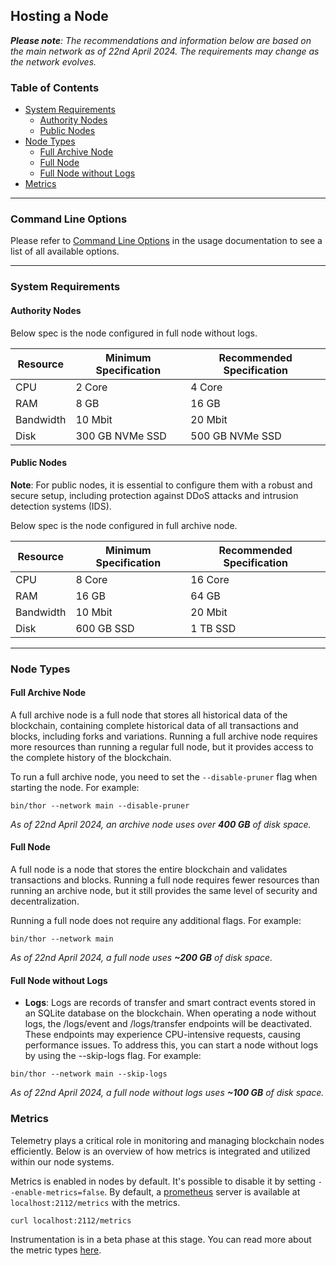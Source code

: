 ## Hosting a Node

_**Please note**: The recommendations and information below are based on the main network as of 22nd April 2024. The
requirements may change as the network evolves._

### Table of Contents

- [System Requirements](#system-requirements)
  - [Authority Nodes](#authority-nodes)
  - [Public Nodes](#public-nodes)
- [Node Types](#node-types)
  - [Full Archive Node](#full-archive-node)
  - [Full Node](#full-node)
  - [Full Node without Logs](#full-node-without-logs)
- [Metrics](#metrics)

---

### Command Line Options

Please refer to [Command Line Options](./usage.md#command-line-options) in the usage documentation to see a list of all
available options.

---

### System Requirements

#### Authority Nodes

Below spec is the node configured in full node without logs.

| Resource  | Minimum Specification | Recommended Specification |
|-----------|-----------------------|---------------------------|
| CPU       | 2 Core                | 4 Core                    |
| RAM       | 8 GB                  | 16 GB                     |
| Bandwidth | 10 Mbit               | 20 Mbit                   |
| Disk      | 300 GB NVMe SSD       | 500 GB NVMe SSD           |

#### Public Nodes

**Note**: For public nodes, it is essential to configure them with a robust and secure setup, including protection
against DDoS attacks and intrusion detection systems (IDS).

Below spec is the node configured in full archive node.

| Resource  | Minimum Specification | Recommended Specification |
|-----------|-----------------------|---------------------------|
| CPU       | 8 Core                | 16 Core                   |
| RAM       | 16 GB                 | 64 GB                     |
| Bandwidth | 10 Mbit               | 20 Mbit                   |
| Disk      | 600 GB SSD            | 1 TB SSD                  |

---

### Node Types

#### Full Archive Node

A full archive node is a full node that stores all historical data of the blockchain, containing complete historical
data of all transactions and blocks, including forks and variations. Running a full archive node requires more resources
than running a regular full node, but it provides access to the complete history of the blockchain.

To run a full archive node, you need to set the `--disable-pruner` flag when starting the node. For example:

```shell
bin/thor --network main --disable-pruner
```

_As of 22nd April 2024, an archive node uses over **400 GB** of disk space._

#### Full Node

A full node is a node that stores the entire blockchain and validates transactions and blocks. Running a full node
requires fewer resources than running an archive node, but it still provides the same level of security and
decentralization.

Running a full node does not require any additional flags. For example:

```shell
bin/thor --network main
```

_As of 22nd April 2024, a full node uses **~200 GB** of disk space._

#### Full Node without Logs

- **Logs**: Logs are records of transfer and smart contract events stored in an SQLite database on the blockchain. When
  operating a node without logs, the /logs/event and /logs/transfer endpoints will be deactivated.
  These endpoints may experience CPU-intensive requests, causing performance issues. To address this, you can start a
  node without logs by using the --skip-logs flag. For example:

```shell
bin/thor --network main --skip-logs
```

_As of 22nd April 2024, a full node without logs uses **~100 GB** of disk space._


### Metrics

Telemetry plays a critical role in monitoring and managing blockchain nodes efficiently. 
Below is an overview of how metrics is integrated and utilized within our node systems.

Metrics is enabled in nodes by default. It's possible to disable it by setting  `--enable-metrics=false`.
By default, a [prometheus](https://prometheus.io/docs/introduction/overview/) server is available at `localhost:2112/metrics` with the metrics.

```shell
curl localhost:2112/metrics
```

Instrumentation is in a beta phase at this stage. You can read more about the metric types [here](https://prometheus.io/docs/concepts/metric_types/).